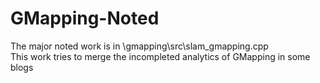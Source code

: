 # GMapping-Noted
The major noted work is in \gmapping\src\slam_gmapping.cpp  
This work tries to merge the incompleted analytics of GMapping in some blogs